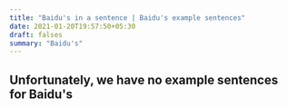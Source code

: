```yaml
---
title: "Baidu's in a sentence | Baidu's example sentences"
date: 2021-01-20T19:57:50+05:30
draft: falses
summary: "Baidu's"
---
```

## Unfortunately, we have no example sentences for Baidu's                 
